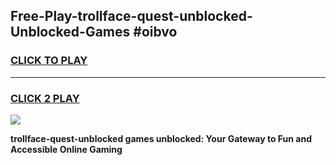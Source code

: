 
## Free-Play-trollface-quest-unblocked-Unblocked-Games #oibvo
<h3>
<a href="https://news.freeplayer.one?title=trollface-quest-unblocked&ref=8M">CLICK TO PLAY</a></h3>
<hr>

<h3>
<a href="https://news.freeplayer.one?title=trollface-quest-unblocked&ref=8M">CLICK 2 PLAY</a>
  
</h3>

<a href="https://news.freeplayer.one?title=trollface-quest-unblocked&ref=8M"><img src="https://clearcache.store/games.png"></a>


**trollface-quest-unblocked games unblocked: Your Gateway to Fun and Accessible Online Gaming**
